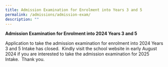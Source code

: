 ```yaml
---
title: Admission Examination for Enrolment into Years 3 and 5
permalink: /admissions/admission-exam/
description: ""
---
```

**Admission Examination for Enrolment into 2024 Years 3 and 5**

        

Application to take the admission examination for enrolment into 2024 Years 3 and 5 Intake has closed.  Kindly visit the school website in early August 2024 if you are interested to take the admission examination for 2025 Intake.  Thank you.